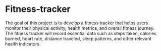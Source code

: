 # Fitness-tracker
The goal of this project is to develop a fitness tracker that helps users monitor their physical activity, health metrics, and overall fitness journey. The fitness tracker will record essential data such as steps taken, calories burned, heart rate, distance traveled, sleep patterns, and other relevant health indicators. 
